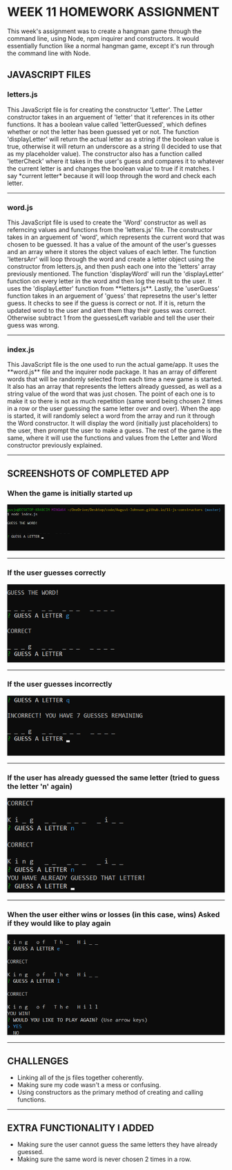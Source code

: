 # WEEK 11 HOMEWORK ASSIGNMENT

<p>This week's assignment was to create a hangman game through the command line, using Node, npm inquirer and constructors. It would essentially function like a normal hangman game, except it's run through the command line with Node.</p>

## JAVASCRIPT FILES

### letters.js

<p>This JavaScript file is for creating the constructor 'Letter'. The Letter constructor takes in an arguement of 'letter' that it references in its other functions. It has a boolean value called 'letterGuessed', which defines whether or not the letter has been guessed yet or not. The function 'displayLetter' will return the actual letter as a string if the boolean value is true, otherwise it will return an underscore as a string (I decided to use that as my placeholder value). The constructor also has a function called 'letterCheck' where it takes in the user's guess and compares it to whatever the current letter is and changes the boolean value to true if it matches. I say *current letter* because it will loop through the word and check each letter.</p>

<hr>

###  word.js

<p>This JavaScript file is used to create the 'Word' constructor as well as referncing values and functions from the 'letters.js' file. The constructor takes in an arguement of 'word', which represents the current word that was chosen to be guessed. It has a value of the amount of the user's guesses and an array where it stores the object values of each letter. The function 'lettersArr' will loop through the word and create a letter object using the constructor from letters.js, and then push each one into the 'letters' array previously mentioned. The function 'displayWord' will run the 'displayLetter' function on every letter in the word and then log the result to the user. It uses the 'displayLetter' function from **letters.js**. Lastly, the 'userGuess' function takes in an arguement of 'guess' that represetns the user's letter guess. It checks to see if the guess is correct or not. If it is, return the updated word to the user and alert them thay their guess was correct. Otherwise subtract 1 from the guessesLeft variable and tell the user their guess was wrong.</p>

<hr> 

### index.js

<p>This JavaScript file is the one used to run the actual game/app. It uses the **word.js** file and the inquirer node package. It has an array of different words that will be randomly selected from each time a new game is started. It also has an array that represents the letters already guessed, as well as a string value of the word that was just chosen. The point of each one is to make it so there is not as much repetition (same word being chosen 2 times in a row or the user guessing the same letter over and over). When the app is started, it will randomly select a word from the array and run it through the Word constructor. It will display the word (initially just placeholders) to the user, then prompt the user to make a guess. The rest of the game is the same, where it will use the functions and values from the Letter and Word constructor previously explained.</p>

<hr>


## SCREENSHOTS OF COMPLETED APP

### When the game is initially started up
![screenshot of concert-this command output](https://github.com/August-Johnson/August-Johnson.github.io/blob/master/11-js-constructors/screenshots/startGame-pic.png)

<hr>

### If the user guesses correctly
![screenshot of concert-this command output](https://github.com/August-Johnson/August-Johnson.github.io/blob/master/11-js-constructors/screenshots/correctGuess-pic.png)

<hr> 

### If the user guesses incorrectly
![screenshot of concert-this command output](https://github.com/August-Johnson/August-Johnson.github.io/blob/master/11-js-constructors/screenshots/incorrectGuess-pic.png)

<hr>

### If the user has already guessed the same letter (tried to guess the letter 'n' again)
![screenshot of concert-this command output](https://github.com/August-Johnson/August-Johnson.github.io/blob/master/11-js-constructors/screenshots/alreadyGuessed-pic.png)

<hr>

### When the user either wins or losses (in this case, wins) Asked if they would like to play again
![screenshot of concert-this command output](https://github.com/August-Johnson/August-Johnson.github.io/blob/master/11-js-constructors/screenshots/playAgain-pic.png)


<hr>

## CHALLENGES

* Linking all of the js files together coherently.
* Making sure my code wasn't a mess or confusing.
* Using constructors as the primary method of creating and calling functions.

<hr>

## EXTRA FUNCTIONALITY I ADDED
* Making sure the user cannot guess the same letters they have already guessed.
* Making sure the same word is never chosen 2 times in a row.
